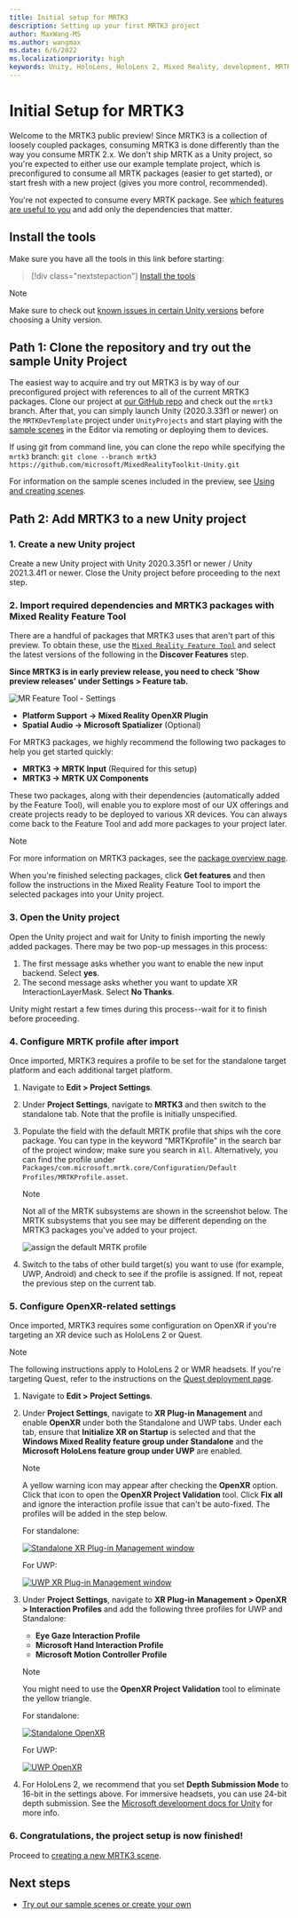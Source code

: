 ```yaml
---
title: Initial setup for MRTK3
description: Setting up your first MRTK3 project
author: MaxWang-MS
ms.author: wangmax
ms.date: 6/6/2022
ms.localizationpriority: high
keywords: Unity, HoloLens, HoloLens 2, Mixed Reality, development, MRTK3, initial setup, setup, Mixed Reality Toolkit, MRTK
---
```


# Initial Setup for MRTK3

Welcome to the MRTK3 public preview! Since MRTK3 is a collection of loosely coupled packages, consuming MRTK3 is done differently than the way you consume MRTK 2.x. We don't ship MRTK as a Unity project, so you're expected to either use our example template project, which is preconfigured to consume all MRTK packages (easier to get started), or start fresh with a new project (gives you more control, recommended).

You're not expected to consume every MRTK package. See [which features are useful to you](packages/packages-overview.md) and add only the dependencies that matter.

## Install the tools

Make sure you have all the tools in this link before starting:

> [!div class="nextstepaction"]
> [Install the tools](/windows/mixed-reality/develop/install-the-tools?tabs=unity)

> [!NOTE]
> Make sure to check out [known issues in certain Unity versions](/windows/mixed-reality/develop/unity/known-issues) before choosing a Unity version.

## Path 1: Clone the repository and try out the sample Unity Project

The easiest way to acquire and try out MRTK3 is by way of our preconfigured project with references to all of the current MRTK3 packages. Clone our project at [our GitHub repo](https://github.com/microsoft/MixedRealityToolkit-Unity/tree/mrtk3) and check out the `mrtk3` branch. After that, you can simply launch Unity (2020.3.33f1 or newer) on the `MRTKDevTemplate` project under `UnityProjects` and start playing with the [sample scenes](scenes.md) in the Editor via remoting or deploying them to devices.

If using git from command line, you can clone the repo while specifying the `mrtk3` branch: `git clone --branch mrtk3 https://github.com/microsoft/MixedRealityToolkit-Unity.git`

For information on the sample scenes included in the preview, see [Using and creating scenes](scenes.md).

## Path 2: Add MRTK3 to a new Unity project

### 1. Create a new Unity project

Create a new Unity project with Unity 2020.3.35f1 or newer / Unity 2021.3.4f1 or newer. Close the Unity project before proceeding to the next step.

### 2. Import required dependencies and MRTK3 packages with Mixed Reality Feature Tool

There are a handful of packages that MRTK3 uses that aren't part of this preview. To obtain these, use the [`Mixed Reality Feature Tool`](/windows/mixed-reality/develop/unity/welcome-to-mr-feature-tool) and select the latest versions of the following in the **Discover Features** step. 

**Since MRTK3 is in early preview release, you need to check 'Show preview releases' under Settings > Feature tab.** 

![MR Feature Tool - Settings](images/mrtk3-featuretool-settings.png)

- **Platform Support → Mixed Reality OpenXR Plugin**
- **Spatial Audio → Microsoft Spatializer** (Optional)

For MRTK3 packages, we highly recommend the following two packages to help you get started quickly:

- **MRTK3 → MRTK Input** (Required for this setup)
- **MRTK3 → MRTK UX Components**

These two packages, along with their dependencies (automatically added by the Feature Tool), will enable you to explore most of our UX offerings and create projects ready to be deployed to various XR devices. You can always come back to the Feature Tool and add more packages to your project later.

> [!NOTE]
> For more information on MRTK3 packages, see the [package overview page](packages/packages-overview.md).

When you're finished selecting packages, click **Get features** and then follow the instructions in the Mixed Reality Feature Tool to import the selected packages into your Unity project.

### 3. Open the Unity project

Open the Unity project and wait for Unity to finish importing the newly added packages. There may be two pop-up messages in this process:

1. The first message asks whether you want to enable the new input backend. Select **yes**.
1. The second message asks whether you want to update XR InteractionLayerMask. Select **No Thanks**.

Unity might restart a few times during this process--wait for it to finish before proceeding.

### 4. Configure MRTK profile after import

Once imported, MRTK3 requires a profile to be set for the standalone target platform and each additional target platform.

1. Navigate to **Edit > Project Settings**.
1. Under **Project Settings**, navigate to **MRTK3** and then switch to the standalone tab. Note that the profile is initially unspecified.
1. Populate the field with the default MRTK profile that ships wih the core package. You can type in the keyword "MRTKprofile" in the search bar of the project window; make sure you search in `All`. Alternatively, you can find the profile under `Packages/com.microsoft.mrtk.core/Configuration/Default Profiles/MRTKProfile.asset`.
   >[!NOTE]
   > Not all of the MRTK subsystems are shown in the screenshot below. The MRTK subsystems that you see may be different depending on the MRTK3 packages you've added to your project.

   ![assign the default MRTK profile](images/mrtk-profile.png)
1. Switch to the tabs of other build target(s) you want to use (for example, UWP, Android) and check to see if the profile is assigned. If not, repeat the previous step on the current tab.

### 5. Configure OpenXR-related settings

Once imported, MRTK3 requires some configuration on OpenXR if you're targeting an XR device such as HoloLens 2 or Quest.

> [!NOTE]
> The following instructions apply to HoloLens 2 or WMR headsets. If you're targeting Quest, refer to the instructions on the [Quest deployment page](deployment/quest-deployment.md#deployment-prerequisites).

1. Navigate to **Edit > Project Settings**.

1. Under **Project Settings**, navigate to **XR Plug-in Management** and enable **OpenXR** under both the Standalone and UWP tabs. Under each tab, ensure that **Initialize XR on Startup** is selected and that the **Windows Mixed Reality feature group under Standalone** and the **Microsoft HoloLens feature group under UWP** are enabled.

    > [!NOTE]
    > A yellow warning icon may appear after checking the **OpenXR** option. Click that icon to open the **OpenXR Project Validation** tool. Click **Fix all** and ignore the interaction profile issue that can't be auto-fixed. The profiles will be added in the step below.

   For standalone:

   [![Standalone XR Plug-in Management window](images/standalone-xr-plug-in-management.png)](images/standalone-xr-plug-in-management.png)

   For UWP:

   [![UWP XR Plug-in Management window](images/uwp-xr-plug-in-management.png)](images/uwp-xr-plug-in-management.png)

1. Under **Project Settings**, navigate to **XR Plug-in Management > OpenXR > Interaction Profiles** and add the following three profiles for UWP and Standalone:

    * **Eye Gaze Interaction Profile**
    * **Microsoft Hand Interaction Profile**
    * **Microsoft Motion Controller Profile**

    > [!NOTE]
    > You might need to use the **OpenXR Project Validation** tool to eliminate the yellow triangle.

   For standalone:

   [![Standalone OpenXR](images/standalone-openxr.png)](images/standalone-openxr.png)

   For UWP:

   [![UWP OpenXR](images/uwp-openxr.png)](images/uwp-openxr.png)

1. For HoloLens 2, we recommend that you set **Depth Submission Mode** to 16-bit in the settings above. For immersive headsets, you can use 24-bit depth submission. See the [Microsoft development docs for Unity](/windows/mixed-reality/develop/unity/recommended-settings-for-unity#enable-depth-buffer-sharing) for more info.

### 6. Congratulations, the project setup is now finished!

Proceed to [creating a new MRTK3 scene](scenes.md#creating-a-new-scene-with-mrtk3).

## Next steps

* [Try out our sample scenes or create your own](scenes.md)
